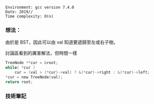 ```
Environment: gcc version 7.4.0
Date: 2019//
Time complexity: O(n)
```
### 想法：

由於是 BST，因此可以由 val 知道要遞歸至左或右子樹。

討論區看到的厲害解法，但時間一樣

```C
TreeNode **cur = &root;
while( *cur )
    cur = (val > (*cur)->val) ? &(*cur)->right : &(*cur)->left;
*cur = new TreeNode(val);
return root;
```


### 技術筆記
